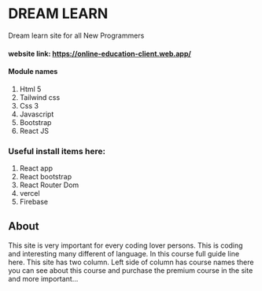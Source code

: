 # DREAM LEARN
Dream learn site for all New Programmers

#### website link: https://online-education-client.web.app/

#### Module names
1. Html 5
2. Tailwind css
3. Css 3
4. Javascript
5. Bootstrap 
6. React JS


### Useful install items here:
1. React app
2. React bootstrap
3. React Router Dom
4. vercel
5. Firebase

## About
This site is very important for every coding lover persons. This is coding and interesting many different of language. In this course full guide line here. This site has two column. Left side of column has course names there you can see about this course and purchase the premium course in the site and more important...

